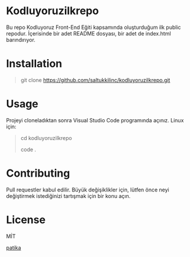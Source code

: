 # Kodluyoruzilkrepo

Bu repo Kodluyoruz Front-End Eğiti kapsamında oluşturduğum ilk public repodur. İçerisinde bir adet README dosyası, bir adet de index.html barındırıyor.
# Installation
> git clone https://github.com/saltukkilinc/kodluyoruzilkrepo.git
# Usage
Projeyi cloneladıktan sonra Visual Studio Code programında açınız.
Linux için:

> cd kodluyoruzilkrepo
>
>code . 

# Contributing
Pull requestler kabul edilir. Büyük değişiklikler için, lütfen önce neyi değiştirmek istediğinizi tartışmak için bir konu açın.
# License
MİT

[patika](https://www.patika.dev/tr)
